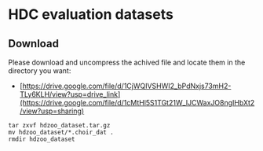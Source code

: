 # HDC evaluation datasets

## Download
Please download and uncompress the achived file and locate them in the directory you want:
* [https://drive.google.com/file/d/1CjWQIVSHWI2_bPdNxjs73mH2-TLy6KLH/view?usp=drive_link](https://drive.google.com/file/d/1cMtHl5S1TGt21W_IJCWaxJO8ngIHbXt2/view?usp=sharing)

```
tar zxvf hdzoo_dataset.tar.gz
mv hdzoo_dataset/*.choir_dat .
rmdir hdzoo_dataset
```
